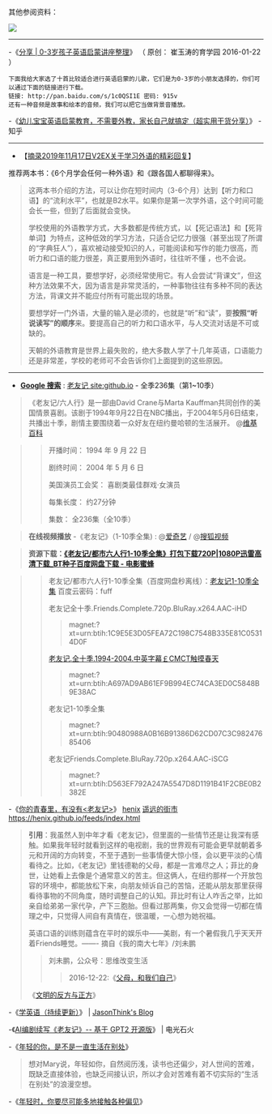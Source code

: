 其他参阅资料：

<p><a href="https://github.com/taoste/Hello-World/blob/master/eBook/%E3%80%8A%E4%BA%BA%E4%BA%BA%E9%83%BD%E8%83%BD%E7%94%A8%E8%8B%B1%E8%AF%AD%E3%80%8B%E6%9D%8E%E7%AC%91%E6%9D%A5/%E3%80%8A%E6%8A%8A%E4%BD%A0%E7%9A%84%E8%8B%B1%E8%AF%AD%E7%94%A8%E8%B5%B7%E6%9D%A5%E3%80%8B%E6%80%9D%E7%BB%B4%E5%AF%BC%E5%9B%BE(%E9%A2%84%E8%A7%88).png?raw=true" title="【预览图】《把你的英语用起来》思维导图(预览).png">
<img src="https://github.com/taoste/Hello-World/blob/master/eBook/《人人都能用英语》李笑来/《把你的英语用起来》思维导图(预览).png?raw=true"/></a></p>

-------------------------------------------

-《[分享 | 0-3岁孩子英语启蒙讲座整理](https://mp.weixin.qq.com/s/habL_5_s2m5N2VQiv0ih-A)》
（ 原创：  崔玉涛的育学园 2016-01-22 ）
```
下面我给大家选了十首比较适合进行英语启蒙的儿歌，它们是为0-3岁的小朋友选择的，你们可以通过下面的链接进行下载。
链接: http://pan.baidu.com/s/1c0QSI1E 密码: 915v 
还有一种音频是故事和绘本的音频，我们可以把它当做背景音播放。
```
-《[幼儿宝宝英语启蒙教育，不需要外教，家长自己就搞定（超实用干货分享）](https://zhuanlan.zhihu.com/p/57873004)》 - 知乎  

-------------------------------------------

- 【[摘录2019年11月17日V2EX关于学习外语的精彩回复](https://program-think.blogspot.com/2019/11/Brief-History-of-the-Berlin-Wall.html?comment=1573968986560)】

推荐两本书：《6个月学会任何一种外语》和《跟各国人都聊得来》。
> 这两本书介绍的方法，可以让你在短时间内（3-6个月）达到【听力和口语】的“流利水平”，也就是B2水平。如果你是第一次学外语，这个时间可能会长一些，但到了后面就会变快。
>
> 学校使用的外语教学方式，大多数都是传统方式，以【死记语法】和【死背单词】为特点，这种低效的学习方法，只适合记忆力很强（甚至出现了所谓的“字典狂人”），喜欢被动接受知识的人，可能阅读和写作的能力很高，而听力和口语的能力很差，真正要用到外语时，往往听不懂 ，也不会说。
>
> 语言是一种工具，要想学好，必须经常使用它。有人会尝试“背课文”，但这种方法效果不大，因为语言是非常灵活的，一种事物往往有多种不同的表达方法，背课文并不能应付所有可能出现的场景。
>
> 要想学好一门外语，大量的输入是必须的，也就是“听”和“读”，要**按照“听说读写”的顺序**来。要提高自己的听力和口语水平，与人交流对话是不可或缺的。
>
> 天朝的外语教育是世界上最失败的，绝大多数人学了十几年英语，口语能力还是非常差，学校的老师可不会告诉你们上面提到的这些原因。

-------------------------------------------

- [**Google 搜索**](https://www.google.com/search?hl=zh_CN&biw=1920&bih=969&ei=hLbDXdfFH4qGr7wPtZO54As&q=%E8%80%81%E5%8F%8B%E8%AE%B0+site%3Agithub.io) : [老友记 site:github.io](https://cn.bing.com/search?q=%E8%80%81%E5%8F%8B%E8%AE%B0+site%3Agithub.io) - 全季236集（第1~10季）

> 《老友记/六人行》是一部由David Crane与Marta Kauffman共同创作的美国情景喜剧。该剧于1994年9月22日在NBC播出，于2004年5月6日结束，共播出十季，剧情主要围绕着一众好友在纽约曼哈顿的生活展开。 @[维基百科](https://zh.wikipedia.org/zh-cn/老友记)

>> 开播时间： 1994 年 9 月 22 日
>>
>> 剧终时间： 2004 年 5 月 6 日
>>
>> 美国演员工会奖： 喜剧类最佳群戏·女演员
>>
>> 每集长度： 约27分钟
>>
>> 集数： 全236集（全10季）

> **在线视频播放** -《老友记》（1-10季全集) : @[爱奇艺](http://www.iqiyi.com/dianshiju/friends.html) / @[搜狐视频](http://tv.sohu.com/s2012/friends/)

> **资源下载：[《老友记/都市六人行1-10季全集》打包下载720P|1080P迅雷高清下载_BT种子百度网盘下载 - 电影蜜蜂](https://www.dybee.tv/13512.html)**

>> 老友记/都市六人行1-10季全集（百度网盘秒离线）：[老友记1-10季全集](https://pan.baidu.com/s/1c1SNduS) 百度云密码：fuff
>> 
>> 老友记全十季.Friends.Complete.720p.BluRay.x264.AAC-iHD
>>> magnet:?xt=urn:btih:1C9E5E3D05FEA72C198C7548B335E81C05314D0F
>> 
>> [老友记.全十季.1994-2004.中英字幕￡CMCT触摸春天](https://github.com/taoste/Hello-World/raw/master/eBook/%E3%80%8A%E4%BA%BA%E4%BA%BA%E9%83%BD%E8%83%BD%E7%94%A8%E8%8B%B1%E8%AF%AD%E3%80%8B%E6%9D%8E%E7%AC%91%E6%9D%A5/%E8%80%81%E5%8F%8B%E8%AE%B0.%E5%85%A8%E5%8D%81%E5%AD%A3.1994-2004.%E4%B8%AD%E8%8B%B1%E5%AD%97%E5%B9%95%EF%BF%A1CMCT%E8%A7%A6%E6%91%B8%E6%98%A5%E5%A4%A9.torrent)
>>> magnet:?xt=urn:btih:A697AD9AB61EF9B994EC74CA3ED0C5848B9E38AC
>> 
>> 老友记1-10季全集
>>> magnet:?xt=urn:btih:90480988A0B16B91386D62CD07C3C98247685406
>> 
>> 老友记Friends.Complete.BluRay.720p.x264.AAC-iSCG
>>> magnet:?xt=urn:btih:D563EF792A247A5547D8D1191B41F2CBE0B2382E

-《[你的青春里，有没有<老友记>](https://henix.github.io/feeds/weixin.sogou.hiyeka/2019-05-06-1000000100.html)》 [henix](https://github.com/henix/) [遥远的街市](https://blog.henix.info/) https://henix.github.io/feeds/index.html

> **引用**：我虽然人到中年才看《老友记》，但里面的一些情节还是让我深有感触。如果我年轻时就看到这样的电视剧，我的世界观有可能会更早就朝着多元和开阔的方向转变，不至于遇到一些事情便大惊小怪，会以更平淡的心情看待之。比如，《老友记》里钱德勒的父母，都是一言难尽之人；菲比的身世，让她看上去像是个通常意义的苦主。但这俩人，在纽约那样一个开放包容的环境中，都能放松下来，向朋友倾诉自己的苦恼，还能从朋友那里获得看待事物的不同角度，随时调整自己的认知。菲比时有让人咋舌之举，比如亲自给弟弟一家代孕，产下三胞胎。但看过那两集，你又会觉得一切都在情理之中，只觉得人间自有真情在，很温暖，一心想为她祝福。 
> 
> 英语口语的训练则蕴含在平时的娱乐中——美剧，有一个暑假我几乎天天开着Friends睡觉。——- 摘自《我的南大七年》/刘未鹏
>> 刘未鹏，公众号：思维改变生活 
>>>  2016-12-22:《[父母，和我们自己](http://mp.weixin.qq.com/s?__biz=MzIzNTA4ODA2Ng==&mid=2247483679&idx=1&sn=4b6c78e95047eafe5556dd834a3e5f4c&chksm=e8ed30b2df9ab9a447f11b4b6f880fd238d02ad9856e1bacd78b22685116f8290ae13c1e7030#rd)》
>
> 《[文明的反方与正方](
https://mp.weixin.qq.com/s?__biz=MzAxODYzNjY5Ng==&mid=2650455136&idx=1&sn=5e919954c87539a55bdcbcc3bd2ca6e2&chksm=83dd5697b4aadf81fc7e2e5712aa32a5f18850c06b6d49abb6d920f8d9d91657552bd6bb5ccb&scene=21#wechat_redirect)》

-《[学英语（持续更新）](https://jasonim.github.io/2015/09/28/how_learn_english/)》  | [JasonThink's Blog](https://jasonim.github.io/)

-《[AI编剧续写《老友记》-- 基于 GPT2 开源版](https://adi0229.github.io/2019/06/27/2019-06-27-gpt2-friends/)》  | 电光石火

-《[年轻的你，是不是一直生活在别处](https://mp.weixin.qq.com/s?__biz=MzI2MzQ4ODcwMg==&mid=2247484006&idx=1&sn=167be0e267c0178e14bd2ee6e62e7470&chksm=eaba57b7ddcddea18a2c72df43abcc3421b50d373c9d0d8ae6ad49fa6d8897f56d26fb63eccc&token=1650863325&lang=zh_CN#rd)》

>  想对Mary说，年轻如你，自然阅历浅，读书也还偏少，对人世间的苦难，既缺乏直接体验，也缺乏间接认识，所以才会对苦难有着不切实际的“生活在别处”的浪漫空想。
> 

-《[年轻时，你要尽可能多地接触各种偏见](https://mp.weixin.qq.com/s?__biz=MzI2MzQ4ODcwMg==&mid=2247483867&idx=1&sn=f59157e617b50c1e6ac68c3ea0c378f5&chksm=eaba540addcddd1cb4887c547a0164729b1eba52af8366b1fb397c37f8017f6c75840f7bd5dc&scene=21#wechat_redirect)》
